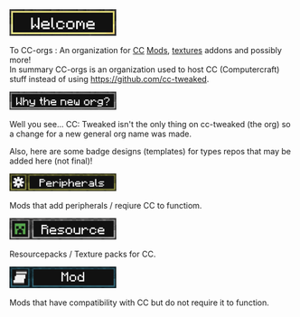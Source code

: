 <img src="welcome.png" alt="Welcome" width="37.5%"/>

To CC-orgs : An organization for [CC](https://github.com/cc-tweaked/CC-Tweaked) [Mods](https://github.com/cc-tweaked/cc-restitched), [textures](https://github.com/cc-tweaked/cc-overhaul) addons and possibly more!  
In summary CC-orgs is an organization used to host CC (Computercraft) stuff instead of using https://github.com/cc-tweaked.

<img src="neworg.png" alt="Why the new org?" width="37.5%"/>

Well you see... CC: Tweaked isn't the only thing on cc-tweaked (the org) so a change for a new general org name was made.

Also, here are some badge designs (templates) for types repos that may be added here (not final)!

<img src="pers.png" width="37.5%"/>

Mods that add peripherals / reqiure CC to functiom.

<img src="rers.png" width="37.5%"/>

Resourcepacks / Texture packs for CC.

<img src="mods.png" width="37.5%"/>

Mods that have compatibility with CC but do not require it to function.
